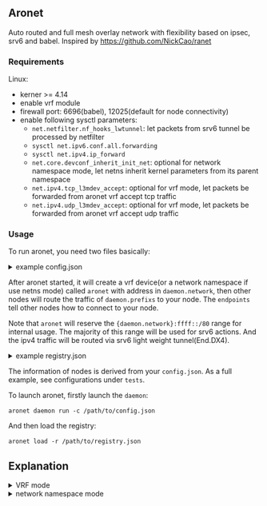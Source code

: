 ## Aronet

Auto routed and full mesh overlay network with flexibility based on ipsec, srv6 and babel. Inspired by https://github.com/NickCao/ranet

### Requirements

Linux:
+ kerner >= 4.14
+ enable vrf module
+ firewall port: 6696(babel), 12025(default for node connectivity)
+ enable following sysctl parameters:
	+ `net.netfilter.nf_hooks_lwtunnel`: let packets from srv6 tunnel be processed by netfilter
	+ `sysctl net.ipv6.conf.all.forwarding`
    + `sysctl net.ipv4.ip_forward`
    + `net.core.devconf_inherit_init_net`: optional for network namespace mode, let netns inherit kernel parameters from its parent namespace
    + `net.ipv4.tcp_l3mdev_accept`: optional for vrf mode, let packets be forwarded from aronet vrf accept tcp traffic
    + `net.ipv4.udp_l3mdev_accept`: optional for vrf mode, let packets be forwarded from aronet vrf accept udp traffic

### Usage


To run aronet, you need two files basically:

<details>

<summary> example config.json </summary>

#### `config.json`

 `config.json` contains basic configuration for running aronet, example:
 
 ```json
{
  "private_key": "./test/config/moon/private.pem",
  "organization": "example",
  "common_name": "host-01",
  "daemon": {
    "prefixs": [
      "192.168.128.1/24"
    ],
    "use_netns": false,
    "network": "fd66::1/64" # must be a v6 network with prefix less or equal to 64
  },
  # endpoints are some ip:port pairs for establishing tunnels with other nodes in a registry
  "endpoints": [
    {
      "address": "1.1.1.1",
      "port": 12025,
    },
    {
      "address_family": "ip6",
      "address": null,
      "port": 12025,
      "serial_number": 1
    }
  ]
}
```

</details>

After aronet started, it will create a vrf device(or a network namespace if use netns mode) called `aronet` with address in `daemon.network`, then other nodes will route the traffic of `daemon.prefixs` to your node. The `endpoints` tell other nodes how to connect to your node.

Note that `aronet` will reserve the `{daemon.network}:ffff::/80` range for internal usage. The majority of this range will be used for srv6 actions. And the ipv4 traffic will be routed via srv6 light weight tunnel(End.DX4).

<details>

<summary> example registry.json </summary>

#### `registry.json`

`registry.json` contains information of nodes in a mesh overlay network. And your nodes will connect to the nodes in `registry.json`. example:
```json
[
  {
    "public_key": "-- raw pem of public key --",
    "organization": "example",
    "nodes": [
      {
        "common_name": "host-01",
        "endpoints": [
          {
            "address": "2.2.2.2",
            "port": 12345,
          },
          {
            "address": "::1",
            "port": 12345
          }
        ],
        "remarks": {
          "prefixs": [
            "192.168.128.1/24"
          ],
          "network": "fd66::1/64"
        }
      }
    ]
  },
  {
    "public_key": "-- raw pem of public key --",
    "organization": "example2",
    "nodes": [
      {
        "common_name": "host-01",
        "endpoints": [
          {
            "address": "1.1.1.2",
            "port": 12345
          },
          {
            "address": "::1",
            "port": 12345
          }
        ],
        "remarks": {
          "prefixs": [
            "192.168.129.1/24"
          ],
          "network": "fd67::1/64"
        }
      }
    ]
  }
]
```

</details>

The information of nodes is derived from your `config.json`. As a full example, see configurations under `tests`.

To launch aronet, firstly launch the `daemon`:
```shell
aronet daemon run -c /path/to/config.json
```
And then load the registry:
```shell
aronet load -r /path/to/registry.json
```


## Explanation

<details>

<summary> VRF mode </summary>

### VRF mode

![topology of vrf mode](/assets/images/topology-vrf.png)



</details>

<details>

<summary> network namespace mode </summary>

### network namespace mode

![topology of vrf mode](/assets/images/topology-netns.png)


</details>
